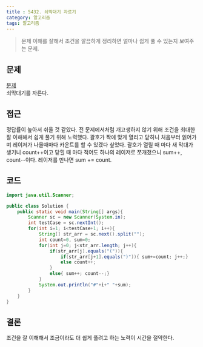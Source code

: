 ```yaml
---
title : 5432. 쇠막대기 자르기
category: 알고리즘
tags: 알고리즘
---
```


> 문제 이해를 잘해서 조건을 깔끔하게 정리하면 얼마나 쉽게 풀 수 있는지 보여주는 문제.

<!-- more -->

## 문제
[문제](https://swexpertacademy.com/main/solvingProblem/solvingProblem.do?contestProbId=AWVl47b6DGMDFAXm&categoryId=AWVl47b6DGMDFAXm&categoryType=CODE)  
쇠막대기를 자른다.

## 접근
정답률이 높아서 쉬울 것 같았다.
전 문제에서처럼 개고생하지 않기 위해 조건을 최대한 잘 이해해서 쉽게 풀기 위해 노력했다. 괄호가 짝에 맞게 열리고 닫히니 처음부터 읽어가며 레이저가 나올때마다 카운트를 할 수 있겠다 싶었다. 괄호가 열릴 때 마다 새 막대가 생기니 count++이고 닫힐 때 마다 적어도 하나의 레이저로 쪼개졌으니 sum++, count--이다. 레이저를 만나면 sum += count.

## 코드
```java
import java.util.Scanner;

public class Solution {
	public static void main(String[] args){
		Scanner sc = new Scanner(System.in);
		int testCase = sc.nextInt();
		for(int i=1; i<testCase+1; i++){
			String[] str_arr = sc.next().split("");
			int count=0, sum=0;
			for(int j=0; j<str_arr.length; j++){
				if(str_arr[j].equals("(")){
					if(str_arr[j+1].equals(")")){ sum+=count; j++;}
					else count++;
				}
				else{ sum++; count--;}
			}
			System.out.println("#"+i+" "+sum);
		}
	}
}

```
## 결론
조건을 잘 이해해서 조금이라도 더 쉽게 풀려고 하는 노력이 시간을 절약한다.